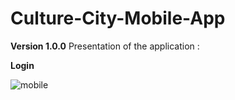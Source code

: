 # Culture-City-Mobile-App
**Version 1.0.0**
Presentation of the application :

**Login**

![mobile](https://user-images.githubusercontent.com/55855575/104827347-eeb4e480-585c-11eb-98dd-88fd436cb1f2.jpg)

